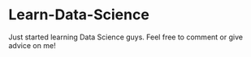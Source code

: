 # Learn-Data-Science
Just started learning Data Science guys. Feel free to comment or give advice on me!
